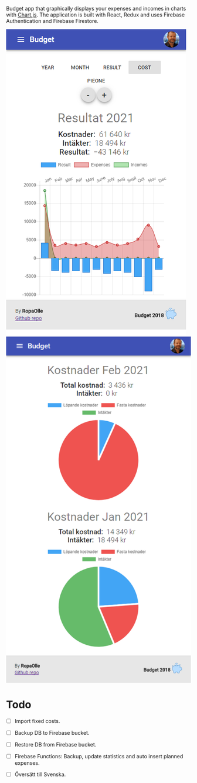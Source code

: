 Budget app that graphically displays your expenses and incomes in charts with [Chart.js]( http://www.chartjs.org/). The application is built with React, Redux and uses Firebase Authentication and Firebase Firestore.

![img](images/image1.png)
![img](images/image2.png)


# Todo
* [ ] Import fixed costs.
* [ ] Backup DB to Firebase bucket.
* [ ] Restore DB from Firebase bucket.
* [ ] Firebase Functions: Backup, update statistics and auto insert planned expenses.
* [ ] Översätt till Svenska.

